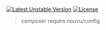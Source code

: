 [![Latest Unstable Version](https://poser.pugx.org/Nouvu/config/v)](https://packagist.org/packages/nouvu/config) [![License](https://poser.pugx.org/nouvu/config/license)](https://packagist.org/packages/nouvu/config)

> composer require nouvu/config
